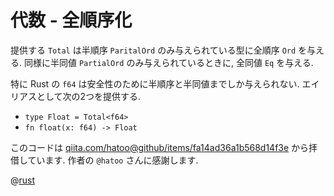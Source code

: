 # 代数 - 全順序化

提供する `Total` は半順序 `ParitalOrd` のみ与えられている型に全順序 `Ord` を与える.
同様に半同値 `PartialOrd` のみ与えられているときに, 全同値 `Eq` を与える.

特に Rust の `f64` は安全性のために半順序と半同値までしか与えられない.
エイリアスとして次の2つを提供する.

- `type Float = Total<f64>`
- `fn float(x: f64) -> Float`

このコードは
[qiita.com/hatoo@github/items/fa14ad36a1b568d14f3e](https://qiita.com/hatoo@github/items/fa14ad36a1b568d14f3e)
から拝借しています.
作者の `@hatoo` さんに感謝します.

@[rust](procon-rs/src/algebra/total.rs)
